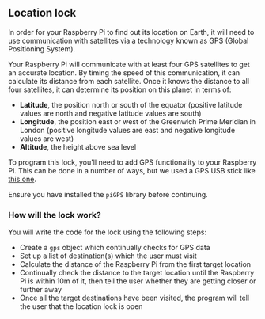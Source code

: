 ## Location lock

In order for your Raspberry Pi to find out its location on Earth, it will need to use communication with satellites via a technology known as GPS (Global Positioning System).

Your Raspberry Pi will communicate with at least four GPS satellites to get an accurate location. By timing the speed of this communication, it can calculate its distance from each satellite. Once it knows the distance to all four satellites, it can determine its position on this planet in terms of:

  - **Latitude**, the position north or south of the equator (positive latitude values are north and negative latitude values are south)
  - **Longitude**, the position east or west of the Greenwich Prime Meridian in London (positive longitude values are east and negative longitude values are west)
  - **Altitude**, the height above sea level

To program this lock, you'll need to add GPS functionality to your Raspberry Pi. This can be done in a number of ways, but we used a GPS USB stick like [this one](https://www.amazon.co.uk/Diymall-G-mouse-Glonass-Raspberry-Aviation/dp/B015E2XSSO).

Ensure you have installed the `piGPS` library before continuing.

### How will the lock work?

You will write the code for the lock using the following steps:

- Create a `gps` object which continually checks for GPS data
- Set up a list of destination(s) which the user must visit
- Calculate the distance of the Raspberry Pi from the first target location
- Continually check the distance to the target location until the Raspberry Pi is within 10m of it, then tell the user whether they are getting closer or further away
- Once all the target destinations have been visited, the program will tell the user that the location lock is open
